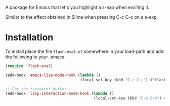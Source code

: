 A package for Emacs that let's you highlight a s-exp when eval'ing it.

Similar to the effect obtained in Slime when pressing C-c C-c on a
s-exp.

# Installation #

To install place the file `flash-eval.el` somewhere in your load-path
and add the following to your .emacs:

```lisp
(require 'flash-eval)

(add-hook 'emacs-lisp-mode-hook (lambda ()
                                 (local-set-key (kbd "C-c C-c") #'flash-eval-eval-defun-flash)))

;; For the *scratch* buffer
(add-hook 'lisp-interaction-mode-hook (lambda ()
                                       (local-set-key (kbd "C-c C-c") #'flash-eval-eval-defun-flash)))

```
